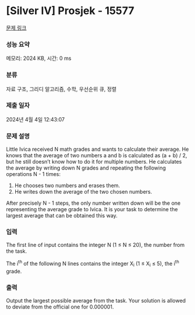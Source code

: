 # [Silver IV] Prosjek - 15577 

[문제 링크](https://www.acmicpc.net/problem/15577) 

### 성능 요약

메모리: 2024 KB, 시간: 0 ms

### 분류

자료 구조, 그리디 알고리즘, 수학, 우선순위 큐, 정렬

### 제출 일자

2024년 4월 4일 12:43:07

### 문제 설명

<p>Little Ivica received N math grades and wants to calculate their average. He knows that the average of two numbers a and b is calculated as (a + b) / 2, but he still doesn’t know how to do it for multiple numbers. He calculates the average by writing down N grades and repeating the following operations N - 1 times:</p>

<ol>
	<li>He chooses two numbers and erases them.</li>
	<li>He writes down the average of the two chosen numbers.</li>
</ol>

<p>After precisely N - 1 steps, the only number written down will be the one representing the average grade to Ivica. It is your task to determine the largest average that can be obtained this way.</p>

### 입력 

 <p>The first line of input contains the integer N (1 ≤ N ≤ 20), the number from the task.</p>

<p>The i<sup>th</sup> of the following N lines contains the integer X<sub>i</sub> (1 ≤ X<sub>i</sub> ≤ 5), the i<sup>th</sup> grade.</p>

### 출력 

 <p>Output the largest possible average from the task. Your solution is allowed to deviate from the official one for 0.000001.</p>

